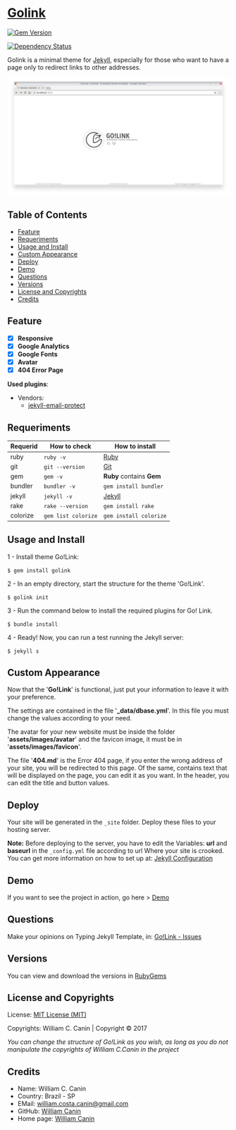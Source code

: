 # [Golink](https://github.com/williamcanin/golink)

[![Gem Version](https://badge.fury.io/rb/golink.svg)](https://badge.fury.io/rb/golink)

[![Dependency Status](https://gemnasium.com/badges/github.com/williamcanin/golink.svg)](https://gemnasium.com/github.com/williamcanin/golink)


Golink is a minimal theme for [Jekyll](https://jekyllrb.com), especially for those who want to have a page only to redirect links to other addresses.

![Go!Link Theme](https://raw.githubusercontent.com/williamcanin/golink/master/screenshot.png)

## Table of Contents

* [Feature](https://github.com/williamcanin/golink/#feature)
* [Requeriments](https://github.com/williamcanin/golink/#requeriments)
* [Usage and Install](https://github.com/williamcanin/golink/#usage-and-install)
* [Custom Appearance](https://github.com/williamcanin/golink/#custom-appearance)
* [Deploy](https://github.com/williamcanin/golink/#deploy)
* [Demo](https://github.com/williamcanin/golink/#demo)
* [Questions](https://github.com/williamcanin/golink/#questions)
* [Versions](https://github.com/williamcanin/golink/#versions)
* [License and Copyrights](https://github.com/williamcanin/golink/#license-and-copyrights)
* [Credits](https://github.com/williamcanin/golink/#credits)


## Feature

- [x] **Responsive**
- [x] **Google Analytics**
- [x] **Google Fonts**
- [x] **Avatar**
- [x] **404 Error Page**

**Used plugins**:

* Vendors:
    - [jekyll-email-protect](https://github.com/vwochnik/jekyll-email-protect)


## Requeriments

| Requerid        | How to check        | How to install  |
| --------------- | ------------------- | -------------- | 
| ruby            | `ruby -v`           | [Ruby](https://www.ruby-lang.org) |
| git             | `git --version`     | [Git](http://git-scm.com/) |
| gem             | `gem -v`            | **Ruby** contains **Gem** |
| bundler         | `bundler -v`        | `gem install bundler` |
| jekyll          | `jekyll -v`         | [Jekyll](https://jekyllrb.com/) |
| rake            | `rake --version`    | `gem install rake` |
| colorize        | `gem list colorize` | `gem install colorize` |

## Usage and Install

1 - Install theme Go!Link:

```
$ gem install golink
```

2 - In an empty directory, start the structure for the theme 'Go!Link'.

```
$ golink init
```

3 - Run the command below to install the required plugins for Go! Link.

```
$ bundle install
```

4 - Ready! Now, you can run a test running the Jekyll server:

```
$ jekyll s
```


## Custom Appearance

Now that the '**Go!Link**' is functional, just put your information to leave it with your preference.

The settings are contained in the file '**_data/dbase.yml**'. In this file you must change the values according to your need.

The avatar for your new website must be inside the folder '**assets/images/avatar**' and the favicon image, it must be in '**assets/images/favicon**'.

The file '**404.md**' is the Error 404 page, if you enter the wrong address of your site, you will be redirected to this page. Of the same, contains text that will be displayed on the page, you can edit it as you want. In the header, you can edit the title and button values.

## Deploy

Your site will be generated in the `_site` folder. Deploy these files to your hosting server.

**Note:** Before deploying to the server, you have to edit the
Variables: **url** and **baseurl** in the `_config.yml` file according to url Where your site is crooked. You can get more information on how to set up at: [Jekyll Configuration](https://jekyllrb.com/docs/configuration/#serve-command-options)

## Demo

If you want to see the project in action, go here > [Demo](http://williamcanin.github.io/golink/)

## Questions

Make your opinions on Typing Jekyll Template, in:
[Go!Link - Issues](https://github.com/williamcanin/golink/issues)

## Versions

You can view and download the versions in [RubyGems](https://rubygems.org/gems/golink)

## License and Copyrights

License: [MIT License (MIT)](https://opensource.org/licenses/MIT)

Copyrights: William C. Canin | Copyright © 2017

*You can change the structure of Go!Link as you wish, as long as you do not manipulate the copyrights of William C.Canin in the project*

## Credits

* Name: William C. Canin 
* Country: Brazil - SP
* EMail: william.costa.canin@gmail.com    
* GitHub: [William Canin](http://github.com/williamcanin)
* Home page: [William Canin](http://williamcanin.github.com)



